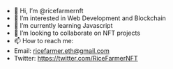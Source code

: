 - 👋 Hi, I’m @ricefarmernft
- 👀 I’m interested in Web Development and Blockchain
- 🌱 I’m currently learning Javascript
- 💞️ I’m looking to collaborate on NFT projects
- 📫 How to reach me:
- Email: ricefarmer.eth@gmail.com
- Twitter: https://twitter.com/RiceFarmerNFT

<!---
ricefarmernft/ricefarmernft is a ✨ special ✨ repository because its `README.md` (this file) appears on your GitHub profile.
You can click the Preview link to take a look at your changes.
--->
